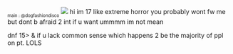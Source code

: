 <sub><sub>main : @dogfashiondisco</sub></sub>
![](https://files.catbox.moe/jxdboi.jpg)
hi im 17 like extreme horror you probably wont fw me but dont b afraid 2 int if u want ummmm im not mean

dnf 15> & if u lack common sense which happens 2 be the majority of ppl on pt. LOLS
